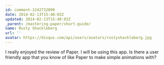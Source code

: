 ```yaml
---
id: comment-1242732099
date: 2014-02-13T15:48:03Z
updated: 2014-02-13T15:48:03Z
_parent: /mastering-paper/short-guide/
name: Rusty Shackleberg
url: ''
avatar: https://disqus.com/api/users/avatars/rustyshackleberg.jpg
---
```


I really enjoyed the review of Paper. I will be using this app. Is there
a user friendly app that you know of like Paper to make simple animations with?
